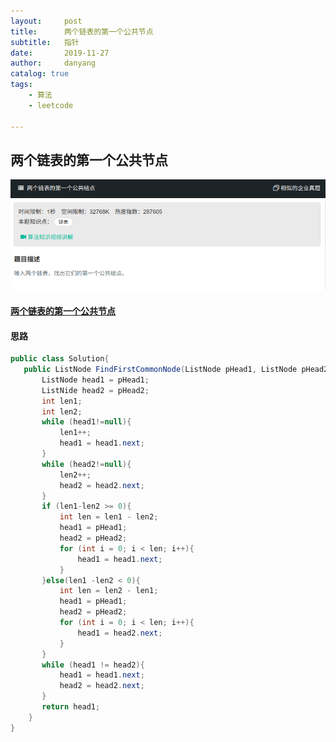 ```yaml
---
layout:     post
title:      两个链表的第一个公共节点
subtitle:   指针
date:       2019-11-27
author:     danyang
catalog: true
tags:
    - 算法
    - leetcode

---
```


## 两个链表的第一个公共节点

![](../img/两个链表的第一个公共节点.png)

#### [两个链表的第一个公共节点](https://www.nowcoder.com/practice/6ab1d9a29e88450685099d45c9e31e46?tpId=13&tqId=11189&tPage=2&rp=1&ru=%2Fta%2Fcoding-interviews&qru=%2Fta%2Fcoding-interviews%2Fquestion-ranking)

#### 思路



```java
public class Solution{
   public ListNode FindFirstCommonNode(ListNode pHead1, ListNode pHead2) {
       ListNode head1 = pHead1;
       ListNide head2 = pHead2;
       int len1;
       int len2;
       while (head1!=null){
           len1++;
           head1 = head1.next;
       }
       while (head2!=null){
           len2++;
           head2 = head2.next;
       }
       if (len1-len2 >= 0){
           int len = len1 - len2;
           head1 = pHead1;
           head2 = pHead2;
           for (int i = 0; i < len; i++){
               head1 = head1.next;
           }
       }else(len1 -len2 < 0){
           int len = len2 - len1;
           head1 = pHead1;
           head2 = pHead2;
           for (int i = 0; i < len; i++){
               head1 = head2.next;
           }
       }
       while (head1 != head2){
           head1 = head1.next;
           head2 = head2.next;
       }
       return head1;
    }
}
```

